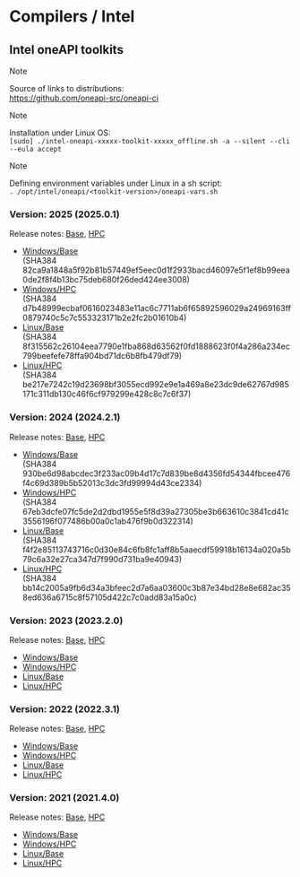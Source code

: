 # Compilers / Intel

## Intel oneAPI toolkits

> [!NOTE]
> Source of links to distributions: \
> <https://github.com/oneapi-src/oneapi-ci>

> [!NOTE]
> Installation under Linux OS: \
> `[sudo] ./intel-oneapi-xxxxx-toolkit-xxxxx_offline.sh -a --silent --cli --eula accept`

> [!NOTE]
> Defining environment variables under Linux in a sh script: \
> `. /opt/intel/oneapi/<toolkit-version>/oneapi-vars.sh`

### Version: 2025 (2025.0.1)

Release notes: [Base](https://www.intel.com/content/www/us/en/developer/articles/release-notes/oneapi-base-toolkit/2025.html), [HPC](https://www.intel.com/content/www/us/en/developer/articles/release-notes/oneapi-hpc-toolkit/2025.html)

* [Windows/Base](https://registrationcenter-download.intel.com/akdlm/IRC_NAS/ae29263e-38b9-4d43-86c3-376d6e0668e7/intel-oneapi-base-toolkit-2025.0.1.47_offline.exe) \
  (SHA384 82ca9a1848a5f92b81b57449ef5eec0d1f2933bacd46097e5f1ef8b99eea0de2f8f4b13bc75deb680f26ded424ee3008)
* [Windows/HPC](https://registrationcenter-download.intel.com/akdlm/IRC_NAS/a37c30c3-a846-4371-a85d-603e9a9eb94c/intel-oneapi-hpc-toolkit-2025.0.1.48_offline.exe) \
  (SHA384 d7b48999ecbaf0616023483e11ac6c7711ab6f65892596029a24969163ff0879740c5c7c553323171b2e2fc2b01610b4)
* [Linux/Base](https://registrationcenter-download.intel.com/akdlm/IRC_NAS/dfc4a434-838c-4450-a6fe-2fa903b75aa7/intel-oneapi-base-toolkit-2025.0.1.46_offline.sh) \
  (SHA384 8f315562c26104eea7790e1fba868d63562f0fd1888623f0f4a286a234ec799beefefe78ffa904bd71dc6b8fb479df79)
* [Linux/HPC](https://registrationcenter-download.intel.com/akdlm/IRC_NAS/b7f71cf2-8157-4393-abae-8cea815509f7/intel-oneapi-hpc-toolkit-2025.0.1.47_offline.sh) \
  (SHA384 be217e7242c19d23698bf3055ecd992e9e1a469a8e23dc9de62767d985171c311db130c46f6cf979299e428c8c7c6f37)

### Version: 2024 (2024.2.1)

Release notes: [Base](https://www.intel.com/content/www/us/en/developer/articles/release-notes/oneapi-base-toolkit/2024.html), [HPC](https://www.intel.com/content/www/us/en/developer/articles/release-notes/oneapi-hpc-toolkit/2024.html)

* [Windows/Base](https://registrationcenter-download.intel.com/akdlm/IRC_NAS/d91caaa0-7306-46ea-a519-79a0423e1903/w_BaseKit_p_2024.2.1.101_offline.exe) \
  (SHA384 930be6d98abcdec3f233ac09b4d17c7d839be8d4356fd54344fbcee476f4c69d389b5b52013c3dc3fd99994d43ce2334)
* [Windows/HPC](https://registrationcenter-download.intel.com/akdlm/IRC_NAS/745e923a-3f85-4e1e-b6dd-637c0e9ccba6/w_HPCKit_p_2024.2.1.80_offline.exe) \
  (SHA384 67eb3dcfe07fc5de2d2dbd1955e5f8d39a27305be3b663610c3841cd41c3556196f077486b00a0c1ab476f9b0d322314)
* [Linux/Base](https://registrationcenter-download.intel.com/akdlm/IRC_NAS/e6ff8e9c-ee28-47fb-abd7-5c524c983e1c/l_BaseKit_p_2024.2.1.100_offline.sh) \
  (SHA384 f4f2e85113743716c0d30e84c6fb8fc1aff8b5aaecdf59918b16134a020a5b79c6a32e27ca347d7f990d731ba9e40943)
* [Linux/HPC](https://registrationcenter-download.intel.com/akdlm/IRC_NAS/d461a695-6481-426f-a22f-b5644cd1fa8b/l_HPCKit_p_2024.2.1.79_offline.sh) \
  (SHA384 bb14c2005a9fb6d34a3bfeec2d7a6aa03600c3b87e34bd28e8e682ac358ed636a6715c8f57105d422c7c0add83a15a0c)

### Version: 2023 (2023.2.0)

Release notes: [Base](https://www.intel.com/content/www/us/en/developer/articles/release-notes/oneapi-base-toolkit/2023.html), [HPC](https://www.intel.com/content/www/us/en/developer/articles/release-notes/oneapi-hpc-toolkit/2023.html)

* [Windows/Base](https://registrationcenter-download.intel.com/akdlm/IRC_NAS/f96c71db-2c6c-45d9-8c1f-0348ef5885cf/w_BaseKit_p_2023.2.0.49396_offline.exe)
* [Windows/HPC](https://registrationcenter-download.intel.com/akdlm/IRC_NAS/438527fc-7140-422c-a851-389f2791816b/w_HPCKit_p_2023.2.0.49441_offline.exe)
* [Linux/Base](https://registrationcenter-download.intel.com/akdlm/IRC_NAS/992857b9-624c-45de-9701-f6445d845359/l_BaseKit_p_2023.2.0.49397_offline.sh)
* [Linux/HPC](https://registrationcenter-download.intel.com/akdlm/IRC_NAS/0722521a-34b5-4c41-af3f-d5d14e88248d/l_HPCKit_p_2023.2.0.49440_offline.sh)

### Version: 2022 (2022.3.1)

Release notes: [Base](https://www.intel.com/content/www/us/en/developer/articles/release-notes/oneapi-base-toolkit/2022.html), [HPC](https://www.intel.com/content/www/us/en/developer/articles/release-notes/oneapi-hpc-toolkit/2022.html)

* [Windows/Base](https://registrationcenter-download.intel.com/akdlm/IRC_NAS/18969/w_BaseKit_p_2022.3.1.19798_offline.exe)
* [Windows/HPC](https://registrationcenter-download.intel.com/akdlm/IRC_NAS/18976/w_HPCKit_p_2022.3.1.19755_offline.exe)
* [Linux/Base](https://registrationcenter-download.intel.com/akdlm/IRC_NAS/18970/l_BaseKit_p_2022.3.1.17310_offline.sh)
* [Linux/HPC](https://registrationcenter-download.intel.com/akdlm/IRC_NAS/18975/l_HPCKit_p_2022.3.1.16997_offline.sh)

### Version: 2021 (2021.4.0)

Release notes: [Base](https://www.intel.com/content/www/us/en/developer/articles/release-notes/oneapi-base-toolkit/2021.html), [HPC](https://www.intel.com/content/www/us/en/developer/articles/release-notes/oneapi-hpc-toolkit/2021.html)

* [Windows/Base](https://registrationcenter-download.intel.com/akdlm/IRC_NAS/18195/w_BaseKit_p_2021.4.0.3421_offline.exe)
* [Windows/HPC](https://registrationcenter-download.intel.com/akdlm/IRC_NAS/18247/w_HPCKit_p_2021.4.0.3340_offline.exe)
* [Linux/Base](https://registrationcenter-download.intel.com/akdlm/IRC_NAS/18236/l_BaseKit_p_2021.4.0.3422_offline.sh)
* [Linux/HPC](https://registrationcenter-download.intel.com/akdlm/IRC_NAS/18211/l_HPCKit_p_2021.4.0.3347_offline.sh)
